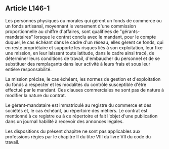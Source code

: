Article L146-1
----
Les personnes physiques ou morales qui gèrent un fonds de commerce ou un fonds
artisanal, moyennant le versement d'une commission proportionnelle au chiffre
d'affaires, sont qualifiées de "gérants-mandataires" lorsque le contrat conclu
avec le mandant, pour le compte duquel, le cas échéant dans le cadre d'un
réseau, elles gèrent ce fonds, qui en reste propriétaire et supporte les risques
liés à son exploitation, leur fixe une mission, en leur laissant toute latitude,
dans le cadre ainsi tracé, de déterminer leurs conditions de travail,
d'embaucher du personnel et de se substituer des remplaçants dans leur activité
à leurs frais et sous leur entière responsabilité.

La mission précise, le cas échéant, les normes de gestion et d'exploitation du
fonds à respecter et les modalités du contrôle susceptible d'être effectué par
le mandant. Ces clauses commerciales ne sont pas de nature à modifier la nature
du contrat.

Le gérant-mandataire est immatriculé au registre du commerce et des sociétés et,
le cas échéant, au répertoire des métiers. Le contrat est mentionné à ce
registre ou à ce répertoire et fait l'objet d'une publication dans un journal
habilité à recevoir des annonces légales.

Les dispositions du présent chapitre ne sont pas applicables aux professions
régies par le chapitre II du titre VIII du livre VII du code du travail.
